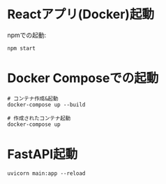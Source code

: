 # Reactアプリ(Docker)起動

npmでの起動:

```
npm start
```

# Docker Composeでの起動

```
# コンテナ作成&起動
docker-compose up --build

# 作成されたコンテナ起動
docker-compose up
```

# FastAPI起動
```
uvicorn main:app --reload
```
